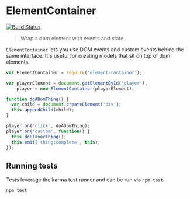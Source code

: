 ElementContainer
================

[![Build Status](https://travis-ci.org/brianium/element-container.png)](https://travis-ci.org/brianium/element-container) 

> Wrap a dom element with events and state

`ElementContainer` lets you use DOM events and custom events behind the same interface. It's useful for creating models
that sit on top of dom elements.

```js
var ElementContainer = require('element-container');

var playerElement = document.getElementById('player'),
    player = new ElementContainer(playerElement);

function doADomThing() {
  var child = document.createElement('div');
  this.appendChild(child);
}

player.on('click', doADomThing);
player.on('custom', function() {
  this.doPlayerThing();
  this.emit('thing:complete', this);
});
```

## Running tests

Tests leverage the karma test runner and can be run via `npm test`.

```
npm test
```
